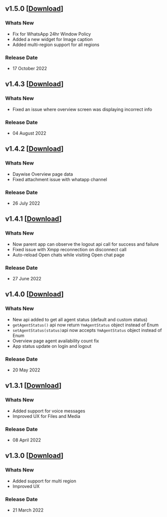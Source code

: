 ## v1.5.0 [[Download](https://firebasestorage.googleapis.com/v0/b/ym-mobile-app.appspot.com/o/android-agent-sdk%2FYellowInbox_v1.5.0.aar?alt=media&token=2accaa29-df81-47ed-9851-d9ad10e46482)]

### Whats New

- Fix for WhatsApp 24hr Window Policy
- Added a new widget for Image caption
- Added multi-region support for all regions

### Release Date

- 17 October 2022

## v1.4.3 [[Download](https://firebasestorage.googleapis.com/v0/b/ym-mobile-app.appspot.com/o/android-agent-sdk%2FYellowInbox_v1.4.3.aar?alt=media&token=9f944b7b-8215-402b-b607-a69a9f48e6da)]

### Whats New

- Fixed an issue where overview screen was displaying incorrect info

### Release Date

- 04 August 2022

## v1.4.2 [[Download](https://firebasestorage.googleapis.com/v0/b/ym-mobile-app.appspot.com/o/android-agent-sdk%2FYellowInbox_v1.4.2.aar?alt=media&token=9e83998c-ed1e-4050-854f-d4da6cd73bd3)]

### Whats New

- Daywise Overview page data
- Fixed attachment issue with whatapp channel

### Release Date

- 26 July 2022

## v1.4.1 [[Download](https://firebasestorage.googleapis.com/v0/b/ym-mobile-app.appspot.com/o/android-agent-sdk%2FYellowInbox_v1.4.1.aar?alt=media&token=0eb11098-b2f0-4c81-b4c5-75f4a1807ef9)]

### Whats New

- Now parent app can observe the logout api call for success and failure
- Fixed issue with Xmpp reconnection on disconnect call
- Auto-reload Open chats while visiting Open chat page

### Release Date

- 27 June 2022

## v1.4.0 [[Download](https://firebasestorage.googleapis.com/v0/b/ym-mobile-app.appspot.com/o/android-agent-sdk%2FYellowInbox_v1.4.0.aar?alt=media&token=e6d7495a-0f22-472d-bb6d-c150cbedd9c9)]

### Whats New

- New api added to get all agent status (default and custom status)
- `getAgentStatus()` api now return `YmAgentStatus` object instead of Enum
- `setAgentStatus(status)`api now accepts `YmAgentStatus` object instead of Enum
- Overview page agent availability count fix
- App status update on login and logout

### Release Date

- 20 May 2022

## v1.3.1 [[Download](https://firebasestorage.googleapis.com/v0/b/ym-mobile-app.appspot.com/o/android-agent-sdk%2FYellowInbox_v1.3.1.aar?alt=media&token=c18d82b5-0c73-4632-9d2e-7c4dfe6f8968)]

### Whats New

- Added support for voice messages
- Improved UX for Files and Media

### Release Date

- 08 April 2022

## v1.3.0 [[Download](https://firebasestorage.googleapis.com/v0/b/ym-mobile-app.appspot.com/o/android-agent-sdk%2FYellowInbox_v1.3.0.aar?alt=media&token=c10354dc-dc69-4acf-b55f-a63f68974d66)]

### Whats New

- Added support for multi region
- Improved UX

### Release Date

- 21 March 2022
